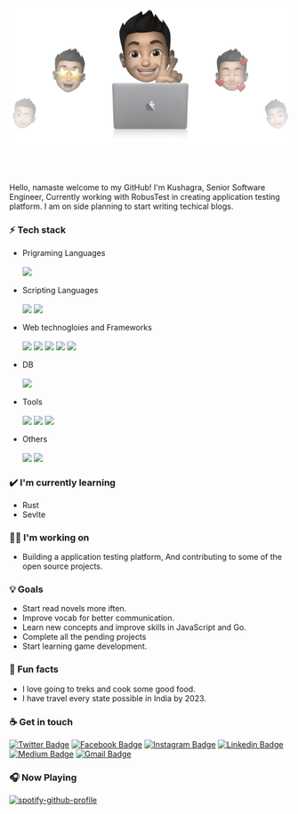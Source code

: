 <p align="center">
  <img src="https://github.com/varadekd/Varadekd/blob/main/Emojis.png" />
</p>

<br>
<br>

Hello, namaste welcome to my GitHub! I'm Kushagra, Senior Software Engineer, Currently working with RobusTest in creating application testing platform. I am on side planning to start writing techical blogs. 

### ⚡ Tech stack
- Prigraming Languages 
<br><br>
  <code><img height="30" src="https://cdn.svgporn.com/logos/go.svg"></code>
  
- Scripting Languages
<br><br>
  <code><img height="30" src="https://cdn.svgporn.com/logos/javascript.svg"></code> 
  <code><img height="30" src="https://cdn.svgporn.com/logos/bash-icon.svg"></code> 

- Web technogloies and Frameworks
<br><br>
  <code><img height="40" src="https://cdn.svgporn.com/logos/html-5.svg"></code> 
  <code><img height="40" src="https://cdn.svgporn.com/logos/css-3.svg"></code>
  <code><img height="30" src="https://cdn.svgporn.com/logos/tailwindcss-icon.svg"></code>
  <code><img height="30" src="https://cdn.svgporn.com/logos/vue.svg"></code>
  <code><img height="30" src="https://cdn.svgporn.com/logos/vuetifyjs.svg"></code>

- DB
<br><br>
  <code><img height="30" src="https://cdn.svgporn.com/logos/mongodb.svg"></code>

- Tools
<br><br>
  <code><img height="40" src="https://cdn.svgporn.com/logos/git-icon.svg"></code>
  <code><img height="40" src="https://cdn.svgporn.com/logos/jenkins.svg"></code>
  <code><img height="40" src="https://cdn.svgporn.com/logos/postman.svg"></code>  

- Others
<br><br>
  <code><img height="40" src="https://cdn.svgporn.com/logos/jest.svg"></code>
  <code><img height="40" src="https://cdn.svgporn.com/logos/mocha.svg"></code>

### ✔️ I'm currently learning
- Rust
- Sevlte

### 👩‍💻 I'm working on
- Building a application testing platform, And contributing to some of the open source projects.

### 💡 Goals 
- Start read novels more iften.
- Improve vocab for better communication. 
- Learn new concepts and improve skills in JavaScript and Go.
- Complete all the pending projects
- Start learning game development. 

### 🌴 Fun facts

- I love going to treks and cook some good food.  
- I have travel every state possible in India by 2023.

### ☕ Get in touch
[![Twitter Badge](https://img.shields.io/badge/@Varade19-1ca0f1?style=flat-square&labelColor=1ca0f1&logo=twitter&logoColor=white&link=https://twitter.com/Varade19)](https://twitter.com/Varade19) 
[![Facebook Badge](https://img.shields.io/badge/-kush.varade.7-blue?style=flat-square&logo=facebook&logoColor=white&link=https://www.facebook.com/kush.varade.7/)](https://www.facebook.com/kush.varade.7/) 
[![Instagram Badge](https://img.shields.io/badge/-kushagravarade-f94877?style=flat-square&logo=instagram&logoColor=white&link=https://www.instagram.com/kushagravarade/)](https://www.instagram.com/kushagravarade/) 
[![Linkedin Badge](https://img.shields.io/badge/-kushagravarade-blue?style=flat-square&logo=Linkedin&logoColor=white&link=https://www.linkedin.com/in/kushagravarade/)](https://www.linkedin.com/in/kushagravarade/) 
[![Medium Badge](https://img.shields.io/badge/-@kushagravarade-000000?style=flat-square&labelColor=000000&logo=Medium&link=https://medium.com/@kushagravarade)](https://medium.com/@kushagravarade)
[![Gmail Badge](https://img.shields.io/badge/-kush.varade.19-c14438?style=flat-square&logo=Gmail&logoColor=white&link=mailto:kush.varade.19@gmail.com)](mailto:kush.varade.19@gmail.com)


### 🎧 Now Playing
[![spotify-github-profile](https://spotify-github-profile.vercel.app/api/view?uid=31zyt57fcvxfe5csglnzufs33bai&cover_image=true&theme=default)](https://github.com/kittinan/spotify-github-profile)
